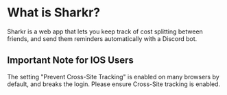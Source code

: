 <h1>What is Sharkr?</h1>
Sharkr is a web app that lets you keep track of cost splitting between friends, and send them reminders automatically with a Discord bot.

<h2>Important Note for IOS Users</h2>
The setting "Prevent Cross-Site Tracking" is enabled on many browsers by default, and breaks the login. Please ensure Cross-Site tracking is enabled.
